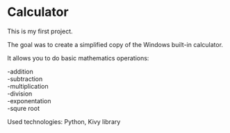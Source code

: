 # Calculator

This is my first project.

The goal was to create a simplified copy of the Windows built-in calculator.

It allows you to do basic mathematics operations:

-addition<br>
-subtraction<br>
-multiplication<br>
-division<br>
-exponentation<br>
-squre root<br>

Used technologies:
Python, Kivy library
